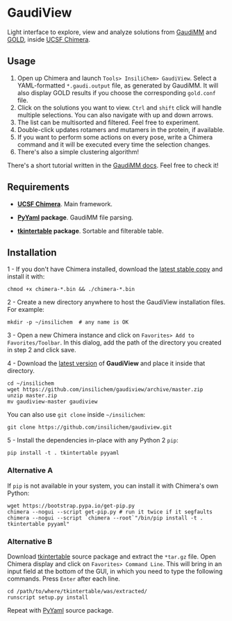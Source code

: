 # GaudiView #

Light interface to explore, view and analyze solutions from [GaudiMM](https://github.com/insilichem/gaudi) and [GOLD](https://www.ccdc.cam.ac.uk/solutions/csd-discovery/components/gold/), inside [UCSF Chimera](http://www.cgl.ucsf.edu/chimera).

## Usage

1. Open up Chimera and launch `Tools> InsiliChem> GaudiView`. Select a YAML-formatted `*.gaudi.output` file, as generated by GaudiMM. It will also display GOLD results if you choose the corresponding `gold.conf` file. 
2. Click on the solutions you want to view. `Ctrl` and `shift` click will handle multiple selections. You can also navigate with up and down arrows.
3. The list can be multisorted and filtered. Feel free to experiment.
4. Double-click updates rotamers and mutamers in the protein, if available.
5. If you want to perform some actions on every pose, write a Chimera command and it will be executed every time the selection changes.
6. There's also a simple clustering algorithm!

There's a short tutorial written in the [GaudiMM docs](http://gaudi.readthedocs.io/en/latest/tutorial-visualization.html). Feel free to check it!

## Requirements

* **[UCSF Chimera](http://www.cgl.ucsf.edu/chimera/download.html)**. Main framework.

* **[PyYaml](https://pypi.python.org/pypi/PyYAML) package**. GaudiMM file parsing.

* **[tkintertable](https://pypi.python.org/pypi/tkintertable) package**. Sortable and filterable table.

## Installation

1 - If you don't have Chimera installed, download the [latest stable copy](http://www.cgl.ucsf.edu/chimera/download.html) and install it with:

    chmod +x chimera-*.bin && ./chimera-*.bin

2 - Create a new directory anywhere to host the GaudiView installation files. For example:
    
    mkdir -p ~/insilichem  # any name is OK

3 - Open a new Chimera instance and click on `Favorites> Add to Favorites/Toolbar`. In this dialog, add the path of the directory you created in step 2 and click save.

4 - Download the [latest version](https://github.com/insilichem/gaudiview/archive/master.zip) of **GaudiView** and place it inside that directory.

    cd ~/insilichem
    wget https://github.com/insilichem/gaudiview/archive/master.zip
    unzip master.zip
    mv gaudiview-master gaudiview

You can also use `git clone` inside `~/insilichem`:

    git clone https://github.com/insilichem/gaudiview.git

5 - Install the dependencies in-place with any Python 2 `pip`:

    pip install -t . tkintertable pyyaml


### Alternative A

If `pip` is not available in your system, you can install it with Chimera's own Python:

    wget https://bootstrap.pypa.io/get-pip.py
    chimera --nogui --script get-pip.py # run it twice if it segfaults
    chimera --nogui --script `chimera --root`"/bin/pip install -t . tkintertable pyyaml"

### Alternative B

Download [tkintertable](https://pypi.python.org/pypi/tkintertable) source package and extract the `*tar.gz` file. Open Chimera display and click on `Favorites> Command Line`. This will bring in an input field at the bottom of the GUI, in which you need to type the following commands. Press `Enter` after each line.

    cd /path/to/where/tkintertable/was/extracted/
    runscript setup.py install

Repeat with [PyYaml](https://pypi.python.org/pypi/PyYAML) source package.
